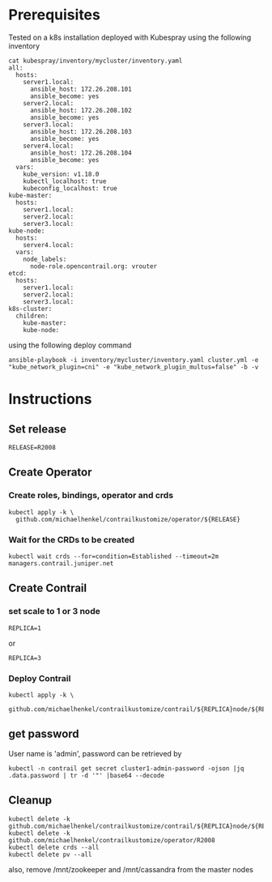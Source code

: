 # Prerequisites

Tested on a k8s installation deployed with Kubespray using the following inventory    
```
cat kubespray/inventory/mycluster/inventory.yaml 
all:
  hosts:
    server1.local:
      ansible_host: 172.26.208.101
      ansible_become: yes
    server2.local:
      ansible_host: 172.26.208.102
      ansible_become: yes
    server3.local:
      ansible_host: 172.26.208.103
      ansible_become: yes
    server4.local:
      ansible_host: 172.26.208.104
      ansible_become: yes
  vars:
    kube_version: v1.18.0
    kubectl_localhost: true
    kubeconfig_localhost: true
kube-master:
  hosts:
    server1.local:
    server2.local:
    server3.local:
kube-node:
  hosts:
    server4.local:
  vars:
    node_labels:
      node-role.opencontrail.org: vrouter
etcd:
  hosts:
    server1.local:
    server2.local:
    server3.local:
k8s-cluster:
  children:
    kube-master:
    kube-node:
```
using the following deploy command    
```
ansible-playbook -i inventory/mycluster/inventory.yaml cluster.yml -e "kube_network_plugin=cni" -e "kube_network_plugin_multus=false" -b -v
```
# Instructions

## Set release
```
RELEASE=R2008
```
## Create Operator
### Create roles, bindings, operator and crds
```
kubectl apply -k \
  github.com/michaelhenkel/contrailkustomize/operator/${RELEASE}
```
### Wait for the CRDs to be created
```
kubectl wait crds --for=condition=Established --timeout=2m managers.contrail.juniper.net
```
## Create Contrail
### set scale to 1 or 3 node
```
REPLICA=1
```
or    
```
REPLICA=3
```
### Deploy Contrail
```
kubectl apply -k \
  github.com/michaelhenkel/contrailkustomize/contrail/${REPLICA}node/${RELEASE}
```
## get password
User name is 'admin', password can be retrieved by
```
kubectl -n contrail get secret cluster1-admin-password -ojson |jq .data.password | tr -d '"' |base64 --decode
```
## Cleanup
```
kubectl delete -k github.com/michaelhenkel/contrailkustomize/contrail/${REPLICA}node/${RELEASE}
kubectl delete -k github.com/michaelhenkel/contrailkustomize/operator/R2008
kubectl delete crds --all
kubectl delete pv --all
```
also, remove /mnt/zookeeper and /mnt/cassandra from the master nodes    
